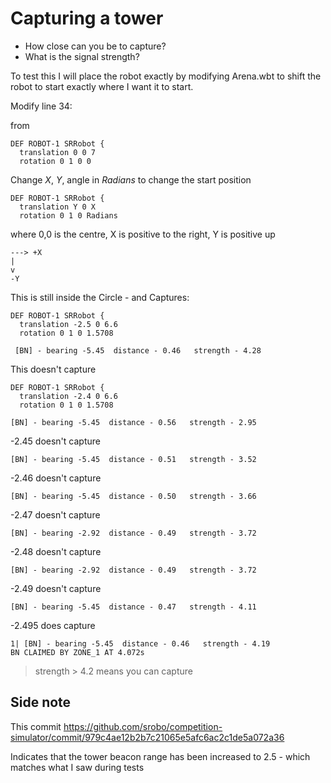 # Capturing a tower
 - How close can you be to capture?
 - What is the signal strength?

To test this I will place the robot exactly by modifying Arena.wbt to shift the robot to start exactly where I want it to start.

Modify line 34:

from

    DEF ROBOT-1 SRRobot {
      translation 0 0 7
      rotation 0 1 0 0

Change _X_, _Y_, angle in _Radians_ to change the start position

    DEF ROBOT-1 SRRobot {
      translation Y 0 X
      rotation 0 1 0 Radians

where 0,0 is the centre, X is positive to the right, Y is positive up

    ---> +X
    |
    v
    -Y

This is still inside the Circle - and Captures:

    DEF ROBOT-1 SRRobot {
      translation -2.5 0 6.6
      rotation 0 1 0 1.5708

     [BN] - bearing -5.45  distance - 0.46   strength - 4.28


This doesn't capture

    DEF ROBOT-1 SRRobot {
      translation -2.4 0 6.6
      rotation 0 1 0 1.5708

    [BN] - bearing -5.45  distance - 0.56   strength - 2.95

-2.45 doesn't capture

    [BN] - bearing -5.45  distance - 0.51   strength - 3.52

-2.46 doesn't capture

    [BN] - bearing -5.45  distance - 0.50   strength - 3.66

-2.47 doesn't capture

    [BN] - bearing -2.92  distance - 0.49   strength - 3.72

-2.48 doesn't capture

    [BN] - bearing -2.92  distance - 0.49   strength - 3.72

-2.49 doesn't capture

    [BN] - bearing -5.45  distance - 0.47   strength - 4.11

-2.495 does capture

    1| [BN] - bearing -5.45  distance - 0.46   strength - 4.19
    BN CLAIMED BY ZONE_1 AT 4.072s

> strength > 4.2 means you can capture

## Side note

This commit https://github.com/srobo/competition-simulator/commit/979c4ae12b2b7c21065e5afc6ac2c1de5a072a36 

Indicates that the tower beacon range has been increased to 2.5 - which matches what I saw during tests